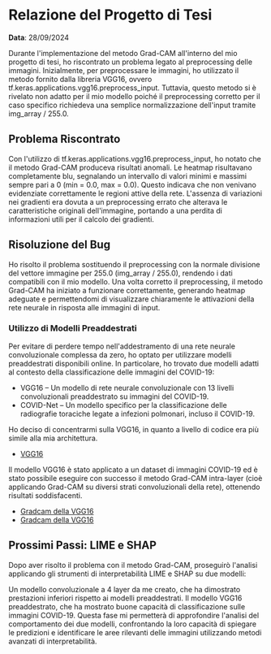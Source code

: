 # Relazione del Progetto di Tesi

**Data**: 28/09/2024

Durante l'implementazione del metodo Grad-CAM all'interno del mio progetto di tesi, ho riscontrato un problema legato al preprocessing delle immagini. Inizialmente, per preprocessare le immagini, ho utilizzato il metodo fornito dalla libreria VGG16, ovvero tf.keras.applications.vgg16.preprocess_input. Tuttavia, questo metodo si è rivelato non adatto per il mio modello poiché il preprocessing corretto per il caso specifico richiedeva una semplice normalizzazione dell'input tramite img_array / 255.0.

## Problema Riscontrato

Con l'utilizzo di tf.keras.applications.vgg16.preprocess_input, ho notato che il metodo Grad-CAM produceva risultati anomali. Le heatmap risultavano completamente blu, segnalando un intervallo di valori minimi e massimi sempre pari a 0 (min = 0.0, max = 0.0). Questo indicava che non venivano evidenziate correttamente le regioni attive della rete. L'assenza di variazioni nei gradienti era dovuta a un preprocessing errato che alterava le caratteristiche originali dell'immagine, portando a una perdita di informazioni utili per il calcolo dei gradienti.

## Risoluzione del Bug

Ho risolto il problema sostituendo il preprocessing con la normale divisione del vettore immagine per 255.0 (img_array / 255.0), rendendo i dati compatibili con il mio modello. Una volta corretto il preprocessing, il metodo Grad-CAM ha iniziato a funzionare correttamente, generando heatmap adeguate e permettendomi di visualizzare chiaramente le attivazioni della rete neurale in risposta alle immagini di input.

### Utilizzo di Modelli Preaddestrati

Per evitare di perdere tempo nell'addestramento di una rete neurale convoluzionale complessa da zero, ho optato per utilizzare modelli preaddestrati disponibili online. In particolare, ho trovato due modelli adatti al contesto della classificazione delle immagini del COVID-19:

-   VGG16 – Un modello di rete neurale convoluzionale con 13 livelli    convoluzionali preaddestrato su immagini del COVID-19.
-   COVID-Net – Un modello specifico per la classificazione delle radiografie toraciche legate a infezioni polmonari, incluso il COVID-19.

Ho deciso di concentrarmi sulla VGG16, in quanto a livello di codice era più simile alla mia architettura. 

-   [VGG16](structure_vgg16.jpg)

Il modello VGG16 è stato applicato a un dataset di immagini COVID-19 ed è stato possibile eseguire con successo il metodo Grad-CAM intra-layer (cioè applicando Grad-CAM su diversi strati convoluzionali della rete), ottenendo risultati soddisfacenti.

- [Gradcam della VGG16](vgg16_gradcam.png)
- [Gradcam della VGG16](vgg16_gradcam2.png)


## Prossimi Passi: LIME e SHAP

Dopo aver risolto il problema con il metodo Grad-CAM, proseguirò l'analisi applicando gli strumenti di interpretabilità LIME e SHAP su due modelli:

Un modello convoluzionale a 4 layer da me creato, che ha dimostrato prestazioni inferiori rispetto ai modelli preaddestrati.
Il modello VGG16 preaddestrato, che ha mostrato buone capacità di classificazione sulle immagini COVID-19.
Questa fase mi permetterà di approfondire l'analisi del comportamento dei due modelli, confrontando la loro capacità di spiegare le predizioni e identificare le aree rilevanti delle immagini utilizzando metodi avanzati di interpretabilità.




